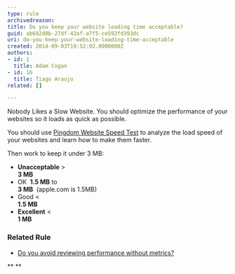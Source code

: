 ```yaml
---
type: rule
archivedreason: 
title: Do you keep your website loading time acceptable?
guid: ab692d0b-27df-43af-a7f5-ce592fd393dc
uri: do-you-keep-your-website-loading-time-acceptable
created: 2014-09-03T19:52:02.0000000Z
authors:
- id: 1
  title: Adam Cogan
- id: 16
  title: Tiago Araujo
related: []

---
```


Nobody Likes a Slow Website. You should optimize the performance of your websites so it loads as quick as possible. 
<!--endintro-->

You should use     [Pingdom Website Speed Test](http&#58;//tools.pingdom.com/fpt/) to analyze the load speed of your websites and learn how to make them faster.

Then work to keep it under 3 MB:


* **Unacceptable**  &gt; <br>          **3 MB**
* OK  **1.5 MB** to <br>          **3 MB**  (apple.com is 1.5MB)
* Good &lt; <br>          **1.5 MB**
* **Excellent**  &lt; <br>          **1 MB**



### Related Rule

* [Do you avoid reviewing performance without metrics?](/do-you-avoid-reviewing-performance-without-metrics)

 **
**
